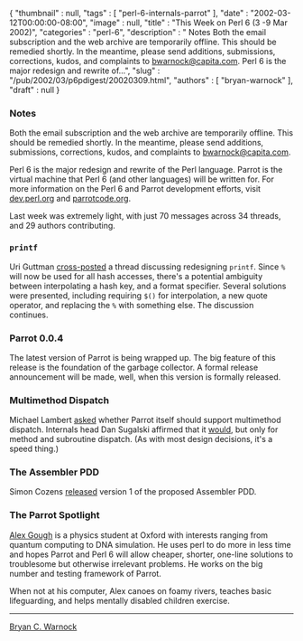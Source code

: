{
   "thumbnail" : null,
   "tags" : [
      "perl-6-internals-parrot"
   ],
   "date" : "2002-03-12T00:00:00-08:00",
   "image" : null,
   "title" : "This Week on Perl 6 (3 -9 Mar 2002)",
   "categories" : "perl-6",
   "description" : " Notes Both the email subscription and the web archive are temporarily offline. This should be remedied shortly. In the meantime, please send additions, submissions, corrections, kudos, and complaints to bwarnock@capita.com. Perl 6 is the major redesign and rewrite of...",
   "slug" : "/pub/2002/03/p6pdigest/20020309.html",
   "authors" : [
      "bryan-warnock"
   ],
   "draft" : null
}



### <span id="Notes">Notes</span>

Both the email subscription and the web archive are temporarily offline. This should be remedied shortly. In the meantime, please send additions, submissions, corrections, kudos, and complaints to <bwarnock@capita.com>.

Perl 6 is the major redesign and rewrite of the Perl language. Parrot is the virtual machine that Perl 6 (and other languages) will be written for. For more information on the Perl 6 and Parrot development efforts, visit [dev.perl.org](http://dev.perl.org/perl6/) and [parrotcode.org](http://www.parrotcode.org/).

Last week was extremely light, with just 70 messages across 34 threads, and 29 authors contributing.

### <span id="printf">`printf`</span>

Uri Guttman [cross-posted](http://archive.develooper.com/perl6-language@perl.org/msg09215.html) a thread discussing redesigning `printf`. Since `%` will now be used for all hash accesses, there's a potential ambiguity between interpolating a hash key, and a format specifier. Several solutions were presented, including requiring `$()` for interpolation, a new quote operator, and replacing the `%` with something else. The discussion continues.

### <span id="Parrot_004">Parrot 0.0.4</span>

The latest version of Parrot is being wrapped up. The big feature of this release is the foundation of the garbage collector. A formal release announcement will be made, well, when this version is formally released.

### <span id="Multimethod_Dispatch">Multimethod Dispatch</span>

Michael Lambert [asked](http://archive.develooper.com/perl6-internals@perl.org/msg08793.html) whether Parrot itself should support multimethod dispatch. Internals head Dan Sugalski affirmed that it [would](http://archive.develooper.com/perl6-internals@perl.org/msg08795.html), but only for method and subroutine dispatch. (As with most design decisions, it's a speed thing.)

### <span id="The_Assembler_PDD">The Assembler PDD</span>

Simon Cozens [released](http://archive.develooper.com/perl6-internals@perl.org/msg08803.html) version 1 of the proposed Assembler PDD.

### <span id="The_Parrot_Spotlight">The Parrot Spotlight</span>

[Alex Gough](http://web.archive.org/web/20021128203752/http://users.ox.ac.uk:80/~shug0957/) is a physics student at Oxford with interests ranging from quantum computing to DNA simulation. He uses perl to do more in less time and hopes Parrot and Perl 6 will allow cheaper, shorter, one-line solutions to troublesome but otherwise irrelevant problems. He works on the big number and testing framework of Parrot.

When not at his computer, Alex canoes on foamy rivers, teaches basic lifeguarding, and helps mentally disabled children exercise.

------------------------------------------------------------------------

[Bryan C. Warnock](http://members.home.com/bcwarno/Perl6/)
